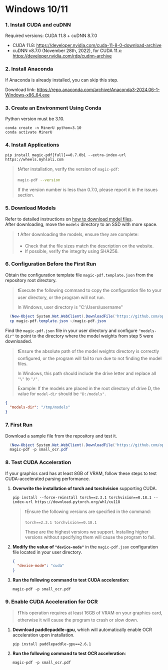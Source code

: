 # Windows 10/11

### 1. Install CUDA and cuDNN
Required versions: CUDA 11.8 + cuDNN 8.7.0
   - CUDA 11.8: https://developer.nvidia.com/cuda-11-8-0-download-archive
   - cuDNN v8.7.0 (November 28th, 2022), for CUDA 11.x: https://developer.nvidia.com/rdp/cudnn-archive
   
### 2. Install Anaconda
   If Anaconda is already installed, you can skip this step.
   
Download link: https://repo.anaconda.com/archive/Anaconda3-2024.06-1-Windows-x86_64.exe

### 3. Create an Environment Using Conda
   Python version must be 3.10.
   ```
   conda create -n MinerU python=3.10
   conda activate MinerU
   ```

### 4. Install Applications
   ```
   pip install magic-pdf[full]==0.7.0b1 --extra-index-url https://wheels.myhloli.com
   ```
   >❗️After installation, verify the version of `magic-pdf`:
   >  ```bash
   >  magic-pdf --version
   >  ```
   > If the version number is less than 0.7.0, please report it in the issues section.
   
### 5. Download Models
   Refer to detailed instructions on [how to download model files](how_to_download_models_en.md).  
   After downloading, move the `models` directory to an SSD with more space.
   
   >❗ After downloading the models, ensure they are complete:
   >- Check that the file sizes match the description on the website.
   >- If possible, verify the integrity using SHA256.

### 6. Configuration Before the First Run
   Obtain the configuration template file `magic-pdf.template.json` from the repository root directory.
    
   >❗️Execute the following command to copy the configuration file to your user directory, or the program will not run.
   >   
   > In Windows, user directory is "C:\Users\username"
   
   ```powershell
     (New-Object System.Net.WebClient).DownloadFile('https://github.com/opendatalab/MinerU/raw/master/magic-pdf.template.json', 'magic-pdf.template.json')
     cp magic-pdf.template.json ~/magic-pdf.json
   ```

   Find the `magic-pdf.json` file in your user directory and configure `"models-dir"` to point to the directory where the model weights from step 5 were downloaded.
   
   > ❗️Ensure the absolute path of the model weights directory is correctly configured, or the program will fail to run due to not finding the model files.
   >    
   > In Windows, this path should include the drive letter and replace all `"\"` to `"/"`.
   >   
   > Example: If the models are placed in the root directory of drive D, the value for `model-dir` should be `"D:/models"`.
   
   ```json
   {
     "models-dir": "/tmp/models"
   }
   ```

### 7. First Run
   Download a sample file from the repository and test it.
   ```powershell
     (New-Object System.Net.WebClient).DownloadFile('https://github.com/opendatalab/MinerU/raw/master/demo/small_ocr.pdf', 'small_ocr.pdf')
     magic-pdf -p small_ocr.pdf
   ```

### 8. Test CUDA Acceleration
   If your graphics card has at least 8GB of VRAM, follow these steps to test CUDA-accelerated parsing performance.
   1. **Overwrite the installation of torch and torchvision** supporting CUDA.
      ```
      pip install --force-reinstall torch==2.3.1 torchvision==0.18.1 --index-url https://download.pytorch.org/whl/cu118
      ```
      >❗️Ensure the following versions are specified in the command:
      >```
      > torch==2.3.1 torchvision==0.18.1
      >```
      >These are the highest versions we support. Installing higher versions without specifying them will cause the program to fail.
   2. **Modify the value of `"device-mode"`** in the `magic-pdf.json` configuration file located in your user directory.
     
      ```json
      {
        "device-mode": "cuda"
      }
      ```
   3. **Run the following command to test CUDA acceleration**:

      ```
      magic-pdf -p small_ocr.pdf
      ```

### 9. Enable CUDA Acceleration for OCR
   >❗️This operation requires at least 16GB of VRAM on your graphics card, otherwise it will cause the program to crash or slow down.
   1. **Download paddlepaddle-gpu**, which will automatically enable OCR acceleration upon installation.
      ```
      pip install paddlepaddle-gpu==2.6.1
      ```
   2. **Run the following command to test OCR acceleration**:
      ```
      magic-pdf -p small_ocr.pdf
      ```
